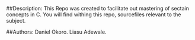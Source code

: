 ##Description:
This Repo was created to facilitate out mastering of sectain concepts in C.
You will find withing this repo, sourcefiles relevant to the subject.

##Authors:
	Daniel Okoro.
	Liasu Adewale.

